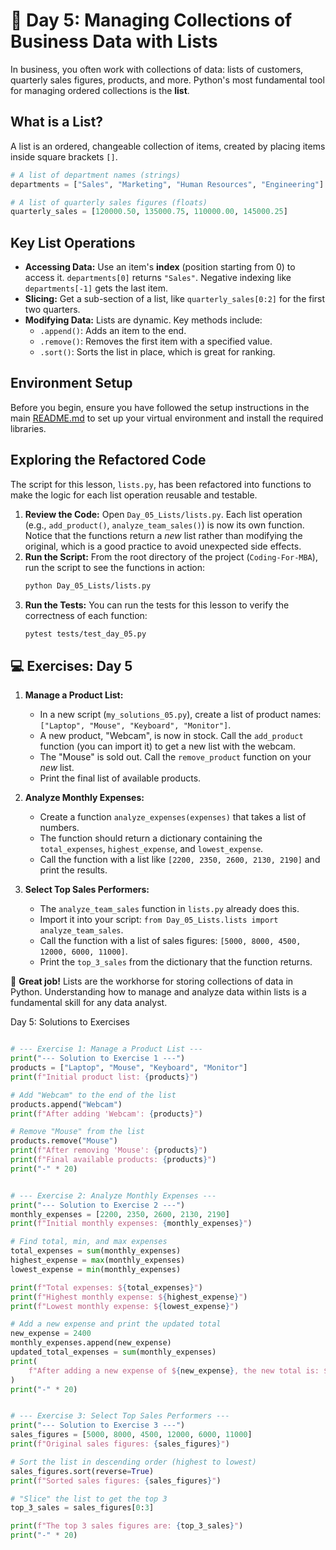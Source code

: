 # 📘 Day 5: Managing Collections of Business Data with Lists

In business, you often work with collections of data: lists of customers, quarterly sales figures, products, and more. Python's most fundamental tool for managing ordered collections is the **list**.

## What is a List?

A list is an ordered, changeable collection of items, created by placing items inside square brackets `[]`.

```python
# A list of department names (strings)
departments = ["Sales", "Marketing", "Human Resources", "Engineering"]

# A list of quarterly sales figures (floats)
quarterly_sales = [120000.50, 135000.75, 110000.00, 145000.25]
```

## Key List Operations

- **Accessing Data:** Use an item's **index** (position starting from 0) to access it. `departments[0]` returns `"Sales"`. Negative indexing like `departments[-1]` gets the last item.
- **Slicing:** Get a sub-section of a list, like `quarterly_sales[0:2]` for the first two quarters.
- **Modifying Data:** Lists are dynamic. Key methods include:
  - `.append()`: Adds an item to the end.
  - `.remove()`: Removes the first item with a specified value.
  - `.sort()`: Sorts the list in place, which is great for ranking.

## Environment Setup

Before you begin, ensure you have followed the setup instructions in the main [README.md](../../README.md) to set up your virtual environment and install the required libraries.

## Exploring the Refactored Code

The script for this lesson, `lists.py`, has been refactored into functions to make the logic for each list operation reusable and testable.

1. **Review the Code:** Open `Day_05_Lists/lists.py`. Each list operation (e.g., `add_product()`, `analyze_team_sales()`) is now its own function. Notice that the functions return a *new* list rather than modifying the original, which is a good practice to avoid unexpected side effects.
1. **Run the Script:** From the root directory of the project (`Coding-For-MBA`), run the script to see the functions in action:
   ```bash
   python Day_05_Lists/lists.py
   ```
1. **Run the Tests:** You can run the tests for this lesson to verify the correctness of each function:
   ```bash
   pytest tests/test_day_05.py
   ```

## 💻 Exercises: Day 5

1. **Manage a Product List:**

   - In a new script (`my_solutions_05.py`), create a list of product names: `["Laptop", "Mouse", "Keyboard", "Monitor"]`.
   - A new product, "Webcam", is now in stock. Call the `add_product` function (you can import it) to get a new list with the webcam.
   - The "Mouse" is sold out. Call the `remove_product` function on your *new* list.
   - Print the final list of available products.

1. **Analyze Monthly Expenses:**

   - Create a function `analyze_expenses(expenses)` that takes a list of numbers.
   - The function should return a dictionary containing the `total_expenses`, `highest_expense`, and `lowest_expense`.
   - Call the function with a list like `[2200, 2350, 2600, 2130, 2190]` and print the results.

1. **Select Top Sales Performers:**

   - The `analyze_team_sales` function in `lists.py` already does this.
   - Import it into your script: `from Day_05_Lists.lists import analyze_team_sales`.
   - Call the function with a list of sales figures: `[5000, 8000, 4500, 12000, 6000, 11000]`.
   - Print the `top_3_sales` from the dictionary that the function returns.

🎉 **Great job!** Lists are the workhorse for storing collections of data in Python. Understanding how to manage and analyze data within lists is a fundamental skill for any data analyst.

Day 5: Solutions to Exercises

```python

# --- Exercise 1: Manage a Product List ---
print("--- Solution to Exercise 1 ---")
products = ["Laptop", "Mouse", "Keyboard", "Monitor"]
print(f"Initial product list: {products}")

# Add "Webcam" to the end of the list
products.append("Webcam")
print(f"After adding 'Webcam': {products}")

# Remove "Mouse" from the list
products.remove("Mouse")
print(f"After removing 'Mouse': {products}")
print(f"Final available products: {products}")
print("-" * 20)


# --- Exercise 2: Analyze Monthly Expenses ---
print("--- Solution to Exercise 2 ---")
monthly_expenses = [2200, 2350, 2600, 2130, 2190]
print(f"Initial monthly expenses: {monthly_expenses}")

# Find total, min, and max expenses
total_expenses = sum(monthly_expenses)
highest_expense = max(monthly_expenses)
lowest_expense = min(monthly_expenses)

print(f"Total expenses: ${total_expenses}")
print(f"Highest monthly expense: ${highest_expense}")
print(f"Lowest monthly expense: ${lowest_expense}")

# Add a new expense and print the updated total
new_expense = 2400
monthly_expenses.append(new_expense)
updated_total_expenses = sum(monthly_expenses)
print(
    f"After adding a new expense of ${new_expense}, the new total is: ${updated_total_expenses}"
)
print("-" * 20)


# --- Exercise 3: Select Top Sales Performers ---
print("--- Solution to Exercise 3 ---")
sales_figures = [5000, 8000, 4500, 12000, 6000, 11000]
print(f"Original sales figures: {sales_figures}")

# Sort the list in descending order (highest to lowest)
sales_figures.sort(reverse=True)
print(f"Sorted sales figures: {sales_figures}")

# "Slice" the list to get the top 3
top_3_sales = sales_figures[0:3]

print(f"The top 3 sales figures are: {top_3_sales}")
print("-" * 20)

```
